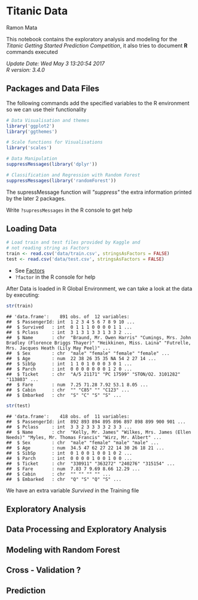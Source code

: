 Titanic Data
================
Ramon Mata

This notebook contains the exploratory analysis and modeling for the *Titanic Getting Started Prediction Competition*, it also tries to document **R** commands executed

*Update Date: Wed May 3 13:20:54 2017* <br> *R version: 3.4.0*

Packages and Data Files
-----------------------

The following commands add the specified variables to the R environment so we can use their functionality

``` r
# Data Visualisation and themes
library('ggplot2')
library('ggthemes')

# Scale functions for Visualisations
library('scales')

# Data Manipulation
suppressMessages(library('dplyr'))

# Classification and Regression with Random Forest
suppressMessages(library('randomForest'))
```

The supressMessage function will *"suppress"* the extra information printed by the later 2 packages.

Write `?supressMessages` in the R console to get help

Loading Data
------------

``` r
# Load train and test files provided by Kaggle and
# not reading string as Factors
train <- read.csv('data/train.csv', stringsAsFactors = FALSE)
test <- read.csv('data/test.csv', stringsAsFactors = FALSE)
```

-   See [Factors](https://stat.ethz.ch/R-manual/R-devel/library/base/html/factor.html)
-   `?factor` in the R console for help

After Data is loaded in R Global Environment, we can take a look at the data by executing:

``` r
str(train)
```

    ## 'data.frame':    891 obs. of  12 variables:
    ##  $ PassengerId: int  1 2 3 4 5 6 7 8 9 10 ...
    ##  $ Survived   : int  0 1 1 1 0 0 0 0 1 1 ...
    ##  $ Pclass     : int  3 1 3 1 3 3 1 3 3 2 ...
    ##  $ Name       : chr  "Braund, Mr. Owen Harris" "Cumings, Mrs. John Bradley (Florence Briggs Thayer)" "Heikkinen, Miss. Laina" "Futrelle, Mrs. Jacques Heath (Lily May Peel)" ...
    ##  $ Sex        : chr  "male" "female" "female" "female" ...
    ##  $ Age        : num  22 38 26 35 35 NA 54 2 27 14 ...
    ##  $ SibSp      : int  1 1 0 1 0 0 0 3 0 1 ...
    ##  $ Parch      : int  0 0 0 0 0 0 0 1 2 0 ...
    ##  $ Ticket     : chr  "A/5 21171" "PC 17599" "STON/O2. 3101282" "113803" ...
    ##  $ Fare       : num  7.25 71.28 7.92 53.1 8.05 ...
    ##  $ Cabin      : chr  "" "C85" "" "C123" ...
    ##  $ Embarked   : chr  "S" "C" "S" "S" ...

``` r
str(test)
```

    ## 'data.frame':    418 obs. of  11 variables:
    ##  $ PassengerId: int  892 893 894 895 896 897 898 899 900 901 ...
    ##  $ Pclass     : int  3 3 2 3 3 3 3 2 3 3 ...
    ##  $ Name       : chr  "Kelly, Mr. James" "Wilkes, Mrs. James (Ellen Needs)" "Myles, Mr. Thomas Francis" "Wirz, Mr. Albert" ...
    ##  $ Sex        : chr  "male" "female" "male" "male" ...
    ##  $ Age        : num  34.5 47 62 27 22 14 30 26 18 21 ...
    ##  $ SibSp      : int  0 1 0 0 1 0 0 1 0 2 ...
    ##  $ Parch      : int  0 0 0 0 1 0 0 1 0 0 ...
    ##  $ Ticket     : chr  "330911" "363272" "240276" "315154" ...
    ##  $ Fare       : num  7.83 7 9.69 8.66 12.29 ...
    ##  $ Cabin      : chr  "" "" "" "" ...
    ##  $ Embarked   : chr  "Q" "S" "Q" "S" ...

We have an extra variable *Survived* in the Training file

Exploratory Analysis
--------------------

Data Processing and Exploratory Analysis
----------------------------------------

Modeling with Random Forest
---------------------------

Cross - Validation ?
--------------------

Prediction
----------
